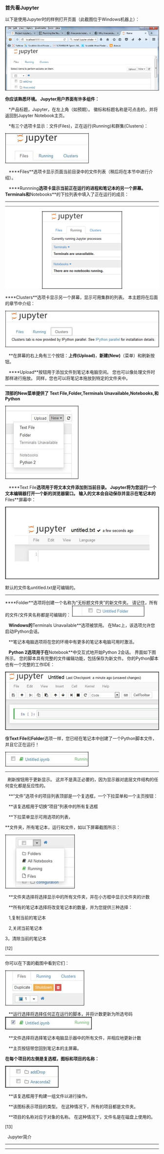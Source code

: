 ### 首先看Jupyter

以下是使用Jupyter时的样例打开页面（此截图位于Windows机器上）：





![](/assets/1.jpg)

**你应该熟悉环境。 Jupyter用户界面有许多组件：**

   *产品标题，Jupyter，在左上角（如预期）。 徽标和标题名称是可点击的，并将返回到Jupyter Notebook主页。

   *有三个选项卡显示：文件(Files)，正在运行(Running)和群集(Clusters)：


![](/assets/2.jpg)




   ****Files**选项卡显示页面当前目录中的文件列表（稍后将在本节中进行介绍）。

   ****Runnning**选项卡显示当前正在运行的进程和笔记本的另一个屏幕。 **Terminals**和**Notebooks**的下拉列表中填入了正在运行的成员：
****

![](/assets/3.jpg)

****Clusters**选项卡显示另一个屏幕，显示可用集群的列表。 本主题将在后面的章节中介绍：

![](/assets/4.jpg)











   **在屏幕的右上角有三个按钮：**上传(Upload)**，**新建(New)**（菜单）和刷新按钮。

   ****Upload**按钮用于添加文件到笔记本电脑空间。 您也可以像处理文件时那样进行拖放。 同样，您也可以将笔记本拖放到特定的文件夹中。
****
**顶部的New菜单提供了  Text File,Folder,Terminals Unavailable,Notebooks,和Python**

![](/assets/5.jpg)









   ****Text File**选项用于将文本文件添加到当前目录。 Jupyter将为您运行一个文本编辑器打开一个新的浏览器窗口。 输入的文本会自动保存并显示在笔记本的**Files**屏幕中：


![](/assets/6.jpg)






默认的文件名untitled.txt是可编辑的。


****
****Folder**选项将创建一个名称为“无标题文件夹”的新文件夹。 请记住，所有的文件/文件夹名称都是可编辑的：
![](/assets/7.jpg)





   **Windows的**Terminals Unavailable**选项被禁用。 在Mac上，该选项允许您启动IPython会话。

   **笔记本电脑选项将在您的环境中有更多的笔记本电脑可用时激活。

   **Python 2选项用于在**Notebook**中交互式地开始Python 2会话。 界面如下图所示。 您的脚本具有完整的文件编辑功能，包括保存为新文件。 你的Python脚本也有一个完整的工作IDE：


![](/assets/8.jpg)



像**Text File**和**Folder**选项一样，您已经在笔记本中创建了一个Python脚本文件，并且它正在运行！


![](/assets/9.jpg)
****
   刷新按钮用于更新显示。 这并不是真正必要的，因为显示器对底层文件结构的任何变化都是反应性的。

   **“文件”选项卡的项目列表顶部是一个复选框，一个下拉菜单和一个主页按钮：

   **该复选框用于切换“项目”列表中的所有复选框

   **下拉菜单显示可用选项的列表，

**文件夹，所有笔记本，运行和文件，如以下屏幕截图所示：



![](/assets/10.jpg)















   **文件夹选择将选择显示中的所有文件夹，并在小方框中显示文件夹的计数

   **所有的笔记本选择将改变笔记本的数量，并为您提供三种选择：

   1,复制当前的笔记本

   2,关闭当前笔记本

   3，清除当前的笔记本
 
















[12]
****
你可以在下面的截图中看到它们：

![](/assets/11.jpg)











   **运行选择将选择任何正在运行的脚本，并将计数更新为所选号码
![](/assets/12.jpg)





   **文件选择将选择笔记本电脑显示器中的所有文件，并相应地更新计数

   **主页按钮带您回到笔记本的主屏幕。

**在每个项目的左侧是复选框，图标和项目的名称：**


![](/assets/13.jpg)






   **该复选框用于构建一组文件以进行操作。

   **该图标表示项目的类型。 在这种情况下，所有的项目都是文件夹。

   **项目的名称对应于对象的名称。 在这种情况下，文件名是在磁盘上使用的。
 













[13]

 
Jupyter简介
****
****
















